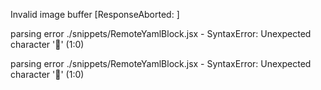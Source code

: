 
Invalid image buffer
[ResponseAborted: ]


parsing error ./snippets/RemoteYamlBlock.jsx - SyntaxError: Unexpected character '🚧' (1:0)

parsing error ./snippets/RemoteYamlBlock.jsx - SyntaxError: Unexpected character '🚧' (1:0)
